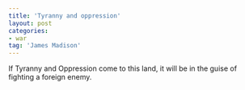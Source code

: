 ```yaml
---
title: 'Tyranny and oppression'
layout: post
categories:
- war
tag: 'James Madison'
---
```


If Tyranny and Oppression come to this land, it will be in the guise of fighting a foreign enemy.
